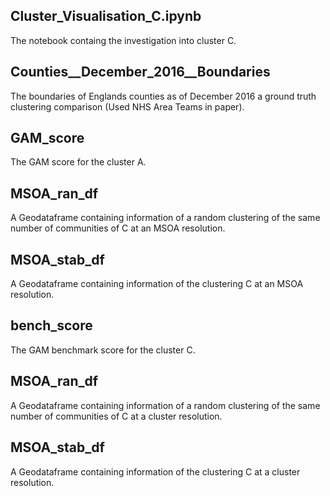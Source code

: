 ## Cluster_Visualisation_C.ipynb
The notebook containg the investigation into cluster C.

## Counties__December_2016__Boundaries
The boundaries of Englands counties as of December 2016 a ground truth clustering comparison (Used NHS Area Teams in paper).

## GAM_score
The GAM score for the cluster A.

## MSOA_ran_df
A Geodataframe containing information of a random clustering of the same number of communities of C at an MSOA resolution.

## MSOA_stab_df
A Geodataframe containing information of the clustering C at an MSOA resolution.

## bench_score
The GAM benchmark score for the cluster C.

## MSOA_ran_df
A Geodataframe containing information of a random clustering of the same number of communities of C at a cluster resolution.

## MSOA_stab_df
A Geodataframe containing information of the clustering C at a cluster resolution.
